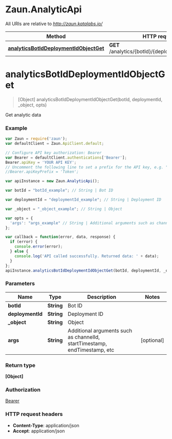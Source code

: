 # Zaun.AnalyticApi

All URIs are relative to *http://zaun.katalabs.io/*

Method | HTTP request | Description
------------- | ------------- | -------------
[**analyticsBotIdDeploymentIdObjectGet**](AnalyticApi.md#analyticsBotIdDeploymentIdObjectGet) | **GET** /analytics/{botId}/{deploymentId}/{object} | Get analytic data


<a name="analyticsBotIdDeploymentIdObjectGet"></a>
# **analyticsBotIdDeploymentIdObjectGet**
> [Object] analyticsBotIdDeploymentIdObjectGet(botId, deploymentId, _object, opts)

Get analytic data

### Example
```javascript
var Zaun = require('zaun');
var defaultClient = Zaun.ApiClient.default;

// Configure API key authorization: Bearer
var Bearer = defaultClient.authentications['Bearer'];
Bearer.apiKey = 'YOUR API KEY';
// Uncomment the following line to set a prefix for the API key, e.g. "Token" (defaults to null)
//Bearer.apiKeyPrefix = 'Token';

var apiInstance = new Zaun.AnalyticApi();

var botId = "botId_example"; // String | Bot ID

var deploymentId = "deploymentId_example"; // String | Deployment ID

var _object = "_object_example"; // String | Object

var opts = { 
  'args': "args_example" // String | Additional arguments such as channelId, startTimestamp, endTimestamp, etc
};

var callback = function(error, data, response) {
  if (error) {
    console.error(error);
  } else {
    console.log('API called successfully. Returned data: ' + data);
  }
};
apiInstance.analyticsBotIdDeploymentIdObjectGet(botId, deploymentId, _object, opts, callback);
```

### Parameters

Name | Type | Description  | Notes
------------- | ------------- | ------------- | -------------
 **botId** | **String**| Bot ID | 
 **deploymentId** | **String**| Deployment ID | 
 **_object** | **String**| Object | 
 **args** | **String**| Additional arguments such as channelId, startTimestamp, endTimestamp, etc | [optional] 

### Return type

**[Object]**

### Authorization

[Bearer](../README.md#Bearer)

### HTTP request headers

 - **Content-Type**: application/json
 - **Accept**: application/json

